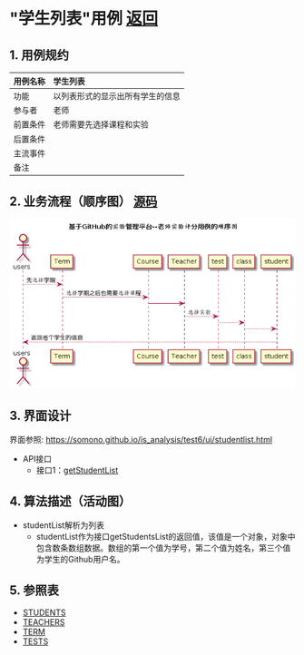 # "学生列表"用例 [返回](../README.md)

## 1. 用例规约

|用例名称|学生列表|
|-------|:-------------|
|功能|以列表形式的显示出所有学生的信息|
|参与者|老师|
|前置条件|老师需要先选择课程和实验|
|后置条件| |
|主流事件| |
|备注| |

## 2. 业务流程（顺序图） [源码](../src/studentList.puml)
![](../img/studentList.png) 

## 3. 界面设计
界面参照: https://somono.github.io/is_analysis/test6/ui/studentlist.html
- API接口
    - 接口1：[getStudentList](../api/getStudentList.md)

## 4. 算法描述（活动图）

- studentList解析为列表  
  - studentList作为接口getStudentsList的返回值，该值是一个对象，对象中包含数条数组数据。数组的第一个值为学号，第二个值为姓名，第三个值为学生的Github用户名。
## 5. 参照表

- [STUDENTS](../数据库设计.md/#STUDENTS)
- [TEACHERS](../数据库设计.md/#TEACHERS)
- [TERM](../数据库设计.md/#TERM)
- [TESTS](../数据库设计.md/#TESTS)
